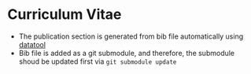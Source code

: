 # Curriculum Vitae

* The publication section is generated from bib file automatically using [datatool](https://ctan.org/pkg/datatool?lang=en)
* Bib file is added as a git submodule, and therefore, the submodule shoud be updated first via
```git submodule update```

